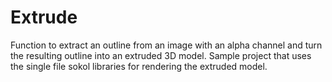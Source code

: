 # Extrude
Function to extract an outline from an image with an alpha channel and turn the resulting outline into an extruded 3D model. 
Sample project that uses the single file sokol libraries for rendering the extruded model.
